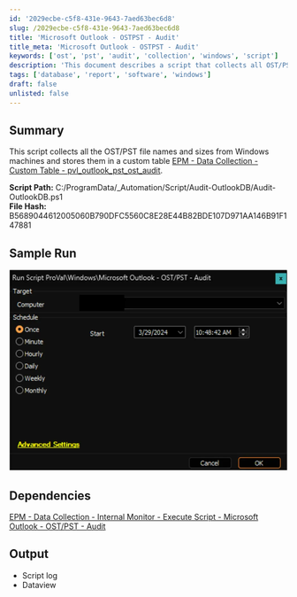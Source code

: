 ```yaml
---
id: '2029ecbe-c5f8-431e-9643-7aed63bec6d8'
slug: /2029ecbe-c5f8-431e-9643-7aed63bec6d8
title: 'Microsoft Outlook - OSTPST - Audit'
title_meta: 'Microsoft Outlook - OSTPST - Audit'
keywords: ['ost', 'pst', 'audit', 'collection', 'windows', 'script']
description: 'This document describes a script that collects all OST/PST file names and sizes from Windows machines, storing the data in a custom table for auditing purposes. It includes details about the script path, file hash, sample run output, dependencies, and the expected output from the script.'
tags: ['database', 'report', 'software', 'windows']
draft: false
unlisted: false
---
```


## Summary

This script collects all the OST/PST file names and sizes from Windows machines and stores them in a custom table [EPM - Data Collection - Custom Table - pvl_outlook_pst_ost_audit](/docs/bea56cbb-3761-452a-9493-08a88bc6dbab).

**Script Path:** C:/ProgramData/_Automation/Script/Audit-OutlookDB/Audit-OutlookDB.ps1  
**File Hash:** B5689044612005060B790DFC5560C8E28E44B82BDE107D971AA146B91F147881

## Sample Run

![Sample Run](../../../static/img/docs/2029ecbe-c5f8-431e-9643-7aed63bec6d8/image_1.webp)

## Dependencies

[EPM - Data Collection - Internal Monitor - Execute Script - Microsoft Outlook - OST/PST - Audit](/docs/d801eb05-05a3-4271-aa8c-a8ea4941f4eb)

## Output

- Script log
- Dataview